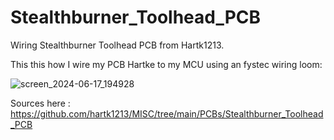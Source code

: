 # Stealthburner_Toolhead_PCB
Wiring Stealthburner Toolhead PCB from Hartk1213.

This this how I wire my PCB Hartke to my MCU using an fystec wiring loom:

![screen_2024-06-17_194928](https://github.com/Nicog77/Stealthburner_Toolhead_PCB/assets/77778171/855a5735-a177-42c5-bc15-3890d54ee25f)



Sources here : https://github.com/hartk1213/MISC/tree/main/PCBs/Stealthburner_Toolhead_PCB
